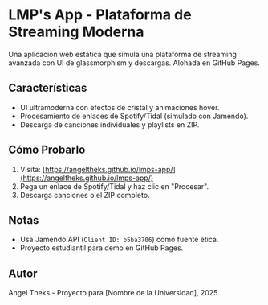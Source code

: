 # LMP's App - Plataforma de Streaming Moderna

Una aplicación web estática que simula una plataforma de streaming avanzada con UI de glassmorphism y descargas. Alohada en GitHub Pages.

## Características
- UI ultramoderna con efectos de cristal y animaciones hover.
- Procesamiento de enlaces de Spotify/Tidal (simulado con Jamendo).
- Descarga de canciones individuales y playlists en ZIP.

## Cómo Probarlo
1. Visita: [https://angeltheks.github.io/lmps-app/](https://angeltheks.github.io/lmps-app/)
2. Pega un enlace de Spotify/Tidal y haz clic en "Procesar".
3. Descarga canciones o el ZIP completo.

## Notas
- Usa Jamendo API (`Client ID: b5ba3706`) como fuente ética.
- Proyecto estudiantil para demo en GitHub Pages.

## Autor
Angel Theks - Proyecto para [Nombre de la Universidad], 2025.
